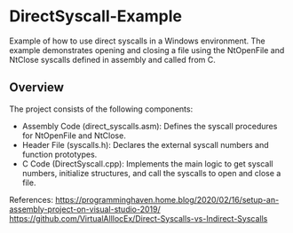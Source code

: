 # DirectSyscall-Example

Example of how to use direct syscalls in a Windows environment. The example demonstrates opening and closing a file using the NtOpenFile and NtClose syscalls defined in assembly and called from C.

## Overview

The project consists of the following components:

- Assembly Code (direct_syscalls.asm): Defines the syscall procedures for NtOpenFile and NtClose.
- Header File (syscalls.h): Declares the external syscall numbers and function prototypes.
- C Code (DirectSyscall.cpp): Implements the main logic to get syscall numbers, initialize structures, and call the syscalls to open and close a file.

References:
https://programminghaven.home.blog/2020/02/16/setup-an-assembly-project-on-visual-studio-2019/
https://github.com/VirtualAlllocEx/Direct-Syscalls-vs-Indirect-Syscalls
